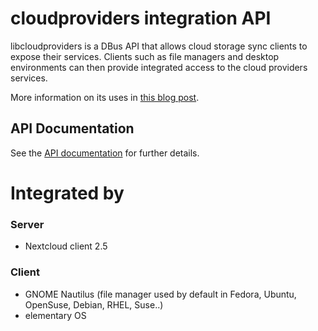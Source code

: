 # cloudproviders integration API

libcloudproviders is a DBus API that allows cloud storage sync clients to expose
their services. Clients such as file managers and desktop environments can then
provide integrated access to the cloud providers services.

More information on its uses in [this blog post](https://csorianognome.wordpress.com/2015/07/07/cloud-providers/).

## API Documentation

See the [API documentation](https://world.pages.gitlab.gnome.org/libcloudproviders/) for
further details.

# Integrated by
### Server
- Nextcloud client 2.5
### Client
- GNOME Nautilus (file manager used by default in Fedora, Ubuntu, OpenSuse, Debian, RHEL, Suse..)
- elementary OS

